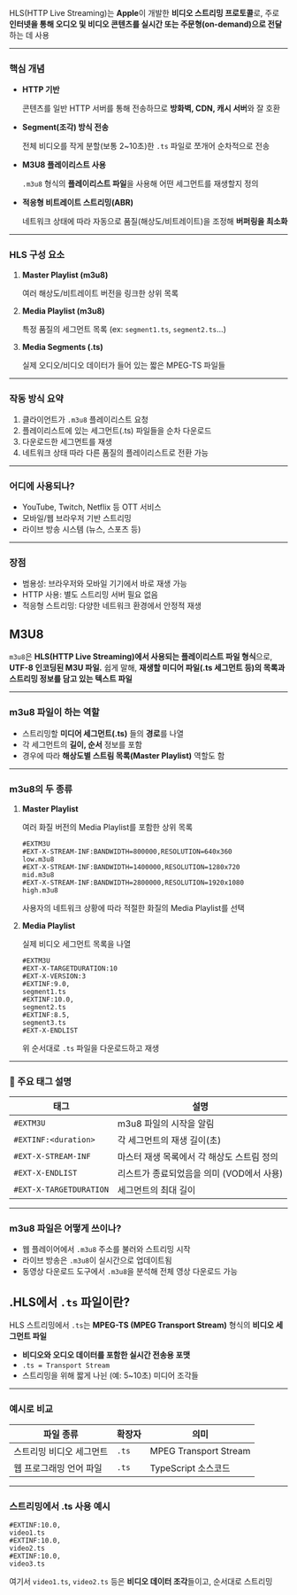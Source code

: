 HLS(HTTP Live Streaming)는 **Apple**이 개발한 **비디오 스트리밍 프로토콜**로, 주로 **인터넷을 통해 오디오 및 비디오 콘텐츠를 실시간 또는 주문형(on-demand)으로 전달**하는 데 사용

---

### **핵심 개념**

- **HTTP 기반**
    
    콘텐츠를 일반 HTTP 서버를 통해 전송하므로 **방화벽, CDN, 캐시 서버**와 잘 호환
    
- **Segment(조각) 방식 전송**
    
    전체 비디오를 작게 분할(보통 2~10초)한 `.ts` 파일로 쪼개어 순차적으로 전송
    
- **M3U8 플레이리스트 사용**
    
    `.m3u8` 형식의 **플레이리스트 파일**을 사용해 어떤 세그먼트를 재생할지 정의
    
- **적응형 비트레이트 스트리밍(ABR)**
    
    네트워크 상태에 따라 자동으로 품질(해상도/비트레이트)을 조정해 **버퍼링을 최소화**
    

---

### **HLS 구성 요소**

1. **Master Playlist (m3u8)**
    
    여러 해상도/비트레이트 버전을 링크한 상위 목록
    
2. **Media Playlist (m3u8)**
    
    특정 품질의 세그먼트 목록 (ex: `segment1.ts`, `segment2.ts`...)
    
3. **Media Segments (.ts)**
    
    실제 오디오/비디오 데이터가 들어 있는 짧은 MPEG-TS 파일들
    

---

### 작동 방식 요약

1. 클라이언트가 `.m3u8` 플레이리스트 요청
2. 플레이리스트에 있는 세그먼트(.ts) 파일들을 순차 다운로드
3. 다운로드한 세그먼트를 재생
4. 네트워크 상태 따라 다른 품질의 플레이리스트로 전환 가능

---

### 어디에 사용되나?

- YouTube, Twitch, Netflix 등 OTT 서비스
- 모바일/웹 브라우저 기반 스트리밍
- 라이브 방송 시스템 (뉴스, 스포츠 등)

---

### 장점

- 범용성: 브라우저와 모바일 기기에서 바로 재생 가능
- HTTP 사용: 별도 스트리밍 서버 필요 없음
- 적응형 스트리밍: 다양한 네트워크 환경에서 안정적 재생

## M3U8

`m3u8`은 **HLS(HTTP Live Streaming)에서 사용되는 플레이리스트 파일 형식**으로, **UTF-8 인코딩된 M3U 파일.** 쉽게 말해, **재생할 미디어 파일(.ts 세그먼트 등)의 목록과 스트리밍 정보를 담고 있는 텍스트 파일**

---

### m3u8 파일이 하는 역할

- 스트리밍할 **미디어 세그먼트(.ts)** 들의 **경로**를 나열
- 각 세그먼트의 **길이, 순서** 정보를 포함
- 경우에 따라 **해상도별 스트림 목록(Master Playlist)** 역할도 함

---

### m3u8의 두 종류

1. **Master Playlist**
    
    여러 화질 버전의 Media Playlist를 포함한 상위 목록
    
    ```
    #EXTM3U
    #EXT-X-STREAM-INF:BANDWIDTH=800000,RESOLUTION=640x360
    low.m3u8
    #EXT-X-STREAM-INF:BANDWIDTH=1400000,RESOLUTION=1280x720
    mid.m3u8
    #EXT-X-STREAM-INF:BANDWIDTH=2800000,RESOLUTION=1920x1080
    high.m3u8
    
    ```
    
    사용자의 네트워크 상황에 따라 적절한 화질의 Media Playlist를 선택
    
2. **Media Playlist**
    
    실제 비디오 세그먼트 목록을 나열
    
    ```
    #EXTM3U
    #EXT-X-TARGETDURATION:10
    #EXT-X-VERSION:3
    #EXTINF:9.0,
    segment1.ts
    #EXTINF:10.0,
    segment2.ts
    #EXTINF:8.5,
    segment3.ts
    #EXT-X-ENDLIST
    
    ```
    
    위 순서대로 `.ts` 파일을 다운로드하고 재생
    

---

### 🧠 주요 태그 설명

| 태그 | 설명 |
| --- | --- |
| `#EXTM3U` | m3u8 파일의 시작을 알림 |
| `#EXTINF:<duration>` | 각 세그먼트의 재생 길이(초) |
| `#EXT-X-STREAM-INF` | 마스터 재생 목록에서 각 해상도 스트림 정의 |
| `#EXT-X-ENDLIST` | 리스트가 종료되었음을 의미 (VOD에서 사용) |
| `#EXT-X-TARGETDURATION` | 세그먼트의 최대 길이 |

---

### m3u8 파일은 어떻게 쓰이나?

- 웹 플레이어에서 `.m3u8` 주소를 불러와 스트리밍 시작
- 라이브 방송은 `.m3u8`이 실시간으로 업데이트됨
- 동영상 다운로드 도구에서 `.m3u8`을 분석해 전체 영상 다운로드 가능

## .HLS에서 `.ts` 파일이란?

HLS 스트리밍에서 `.ts`는 **MPEG-TS (MPEG Transport Stream)** 형식의 **비디오 세그먼트 파일**

- **비디오와 오디오 데이터를 포함한 실시간 전송용 포맷**
- `.ts = Transport Stream`
- 스트리밍을 위해 짧게 나뉜 (예: 5~10초) 미디어 조각들

---

### 예시로 비교

| 파일 종류 | 확장자 | 의미 |
| --- | --- | --- |
| 스트리밍 비디오 세그먼트 | `.ts` | MPEG Transport Stream |
| 웹 프로그래밍 언어 파일 | `.ts` | TypeScript 소스코드 |

---

### 스트리밍에서 .ts 사용 예시

```
#EXTINF:10.0,
video1.ts
#EXTINF:10.0,
video2.ts
#EXTINF:10.0,
video3.ts

```

여기서 `video1.ts`, `video2.ts` 등은 **비디오 데이터 조각**들이고, 순서대로 스트리밍
